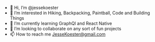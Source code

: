 - 👋 Hi, I’m @jessekoester
- 👀 I’m interested in Hiking, Backpacking, Paintball, Code and Building Things
- 🌱 I’m currently learning GraphQl and React Native
- 💞️ I’m looking to collaborate on any sort of fun projects
- 📫 How to reach me JesseKoester@gmail.com

<!---
jessekoester/jessekoester is a ✨ special ✨ repository because its `README.md` (this file) appears on your GitHub profile.
You can click the Preview link to take a look at your changes.
--->
